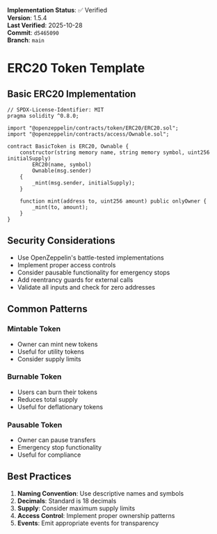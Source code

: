 <!-- AUDIT_BADGE_START -->
**Implementation Status**: ✅ Verified  
**Version**: 1.5.4  
**Last Verified**: 2025-10-28  
**Commit**: `d5465090`  
**Branch**: `main`  
<!-- AUDIT_BADGE_END -->

# ERC20 Token Template

## Basic ERC20 Implementation

```solidity
// SPDX-License-Identifier: MIT
pragma solidity ^0.8.0;

import "@openzeppelin/contracts/token/ERC20/ERC20.sol";
import "@openzeppelin/contracts/access/Ownable.sol";

contract BasicToken is ERC20, Ownable {
    constructor(string memory name, string memory symbol, uint256 initialSupply) 
        ERC20(name, symbol) 
        Ownable(msg.sender) 
    {
        _mint(msg.sender, initialSupply);
    }
    
    function mint(address to, uint256 amount) public onlyOwner {
        _mint(to, amount);
    }
}
```

## Security Considerations

- Use OpenZeppelin's battle-tested implementations
- Implement proper access controls
- Consider pausable functionality for emergency stops
- Add reentrancy guards for external calls
- Validate all inputs and check for zero addresses

## Common Patterns

### Mintable Token
- Owner can mint new tokens
- Useful for utility tokens
- Consider supply limits

### Burnable Token
- Users can burn their tokens
- Reduces total supply
- Useful for deflationary tokens

### Pausable Token
- Owner can pause transfers
- Emergency stop functionality
- Useful for compliance

## Best Practices

1. **Naming Convention**: Use descriptive names and symbols
2. **Decimals**: Standard is 18 decimals
3. **Supply**: Consider maximum supply limits
4. **Access Control**: Implement proper ownership patterns
5. **Events**: Emit appropriate events for transparency
